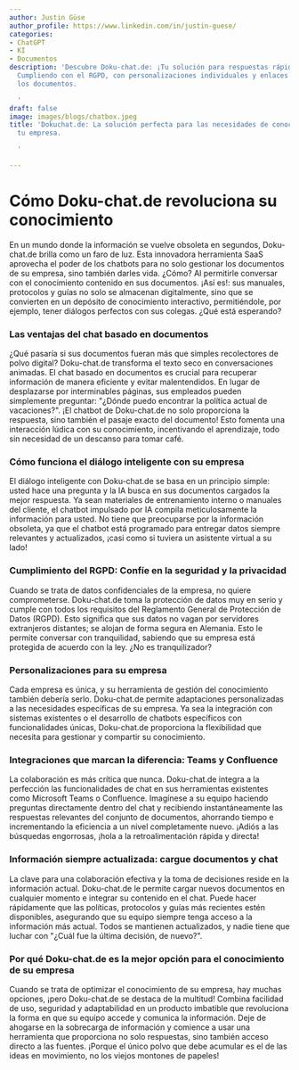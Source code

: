 ```yaml
---
author: Justin Güse
author_profile: https://www.linkedin.com/in/justin-guese/
categories:
- ChatGPT
- KI
- Documentos
description: 'Descubre Doku-chat.de: ¡Tu solución para respuestas rápidas de documentos!
  Cumpliendo con el RGPD, con personalizaciones individuales y enlaces directos a
  los documentos.

  '
draft: false
image: images/blogs/chatbox.jpeg
title: 'Dokuchat.de: La solución perfecta para las necesidades de conocimiento de
  tu empresa.

  '

---
```

# Cómo Doku-chat.de revoluciona su conocimiento

En un mundo donde la información se vuelve obsoleta en segundos, Doku-chat.de brilla como un faro de luz. Esta innovadora herramienta SaaS aprovecha el poder de los chatbots para no solo gestionar los documentos de su empresa, sino también darles vida. ¿Cómo? Al permitirle conversar con el conocimiento contenido en sus documentos. ¡Así es!: sus manuales, protocolos y guías no solo se almacenan digitalmente, sino que se convierten en un depósito de conocimiento interactivo, permitiéndole, por ejemplo, tener diálogos perfectos con sus colegas. ¿Qué está esperando?

### Las ventajas del chat basado en documentos

¿Qué pasaría si sus documentos fueran más que simples recolectores de polvo digital? Doku-chat.de transforma el texto seco en conversaciones animadas. El chat basado en documentos es crucial para recuperar información de manera eficiente y evitar malentendidos. En lugar de desplazarse por interminables páginas, sus empleados pueden simplemente preguntar: "¿Dónde puedo encontrar la política actual de vacaciones?". ¡El chatbot de Doku-chat.de no solo proporciona la respuesta, sino también el pasaje exacto del documento! Esto fomenta una interacción lúdica con su conocimiento, incentivando el aprendizaje, todo sin necesidad de un descanso para tomar café.

### Cómo funciona el diálogo inteligente con su empresa

El diálogo inteligente con Doku-chat.de se basa en un principio simple: usted hace una pregunta y la IA busca en sus documentos cargados la mejor respuesta. Ya sean materiales de entrenamiento interno o manuales del cliente, el chatbot impulsado por IA compila meticulosamente la información para usted. No tiene que preocuparse por la información obsoleta, ya que el chatbot está programado para entregar datos siempre relevantes y actualizados, ¡casi como si tuviera un asistente virtual a su lado!

### Cumplimiento del RGPD: Confíe en la seguridad y la privacidad

Cuando se trata de datos confidenciales de la empresa, no quiere comprometerse. Doku-chat.de toma la protección de datos muy en serio y cumple con todos los requisitos del Reglamento General de Protección de Datos (RGPD). Esto significa que sus datos no vagan por servidores extranjeros distantes; se alojan de forma segura en Alemania. Esto le permite conversar con tranquilidad, sabiendo que su empresa está protegida de acuerdo con la ley. ¿No es tranquilizador?

### Personalizaciones para su empresa

Cada empresa es única, y su herramienta de gestión del conocimiento también debería serlo. Doku-chat.de permite adaptaciones personalizadas a las necesidades específicas de su empresa. Ya sea la integración con sistemas existentes o el desarrollo de chatbots específicos con funcionalidades únicas, Doku-chat.de proporciona la flexibilidad que necesita para gestionar y compartir su conocimiento.

### Integraciones que marcan la diferencia: Teams y Confluence

La colaboración es más crítica que nunca. Doku-chat.de integra a la perfección las funcionalidades de chat en sus herramientas existentes como Microsoft Teams o Confluence. Imagínese a su equipo haciendo preguntas directamente dentro del chat y recibiendo instantáneamente las respuestas relevantes del conjunto de documentos, ahorrando tiempo e incrementando la eficiencia a un nivel completamente nuevo. ¡Adiós a las búsquedas engorrosas, ¡hola a la retroalimentación rápida y directa!

### Información siempre actualizada: cargue documentos y chat

La clave para una colaboración efectiva y la toma de decisiones reside en la información actual. Doku-chat.de le permite cargar nuevos documentos en cualquier momento e integrar su contenido en el chat. Puede hacer rápidamente que las políticas, protocolos y guías más recientes estén disponibles, asegurando que su equipo siempre tenga acceso a la información más actual. Todos se mantienen actualizados, y nadie tiene que luchar con "¿Cuál fue la última decisión, de nuevo?".

### Por qué Doku-chat.de es la mejor opción para el conocimiento de su empresa

Cuando se trata de optimizar el conocimiento de su empresa, hay muchas opciones, ¡pero Doku-chat.de se destaca de la multitud! Combina facilidad de uso, seguridad y adaptabilidad en un producto imbatible que revoluciona la forma en que su equipo accede y comunica la información. Deje de ahogarse en la sobrecarga de información y comience a usar una herramienta que proporciona no solo respuestas, sino también acceso directo a las fuentes. ¡Porque el único polvo que debe acumular es el de las ideas en movimiento, no los viejos montones de papeles!
